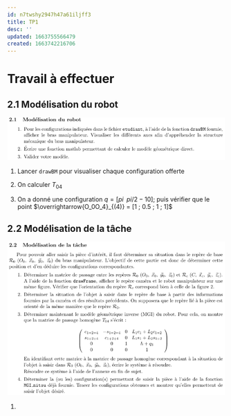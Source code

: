 ```yaml
---
id: n7twshy2947h47a61iljff3
title: TP1
desc: ''
updated: 1663755566479
created: 1663742216706
---
```


# Travail à effectuer

## 2.1 Modélisation du robot

![](/assets/images/VIRCRV.TP1.Question21.png)

1. Lancer `drawBM` pour visualiser chaque configuration offerte

2. On calculer $T_{04}$

3. On a donné une configuration $q = [pi\;\; pi/2 -1 0];$ puis vérifier que le point $\overrightarrow{O_0O_4}_{(4)} = [1   ; 0.5  ; 1   ; 1]$

## 2.2 Modélisation de la tâche

![](/assets/images/VIRCRV.TP1.Question22.png)

1. 